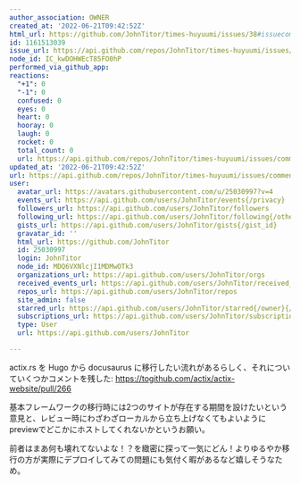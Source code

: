 ```yaml
---
author_association: OWNER
created_at: '2022-06-21T09:42:52Z'
html_url: https://github.com/JohnTitor/times-huyuumi/issues/38#issuecomment-1161513039
id: 1161513039
issue_url: https://api.github.com/repos/JohnTitor/times-huyuumi/issues/38
node_id: IC_kwDOHWEcT85FO0hP
performed_via_github_app: 
reactions:
  "+1": 0
  "-1": 0
  confused: 0
  eyes: 0
  heart: 0
  hooray: 0
  laugh: 0
  rocket: 0
  total_count: 0
  url: https://api.github.com/repos/JohnTitor/times-huyuumi/issues/comments/1161513039/reactions
updated_at: '2022-06-21T09:42:52Z'
url: https://api.github.com/repos/JohnTitor/times-huyuumi/issues/comments/1161513039
user:
  avatar_url: https://avatars.githubusercontent.com/u/25030997?v=4
  events_url: https://api.github.com/users/JohnTitor/events{/privacy}
  followers_url: https://api.github.com/users/JohnTitor/followers
  following_url: https://api.github.com/users/JohnTitor/following{/other_user}
  gists_url: https://api.github.com/users/JohnTitor/gists{/gist_id}
  gravatar_id: ''
  html_url: https://github.com/JohnTitor
  id: 25030997
  login: JohnTitor
  node_id: MDQ6VXNlcjI1MDMwOTk3
  organizations_url: https://api.github.com/users/JohnTitor/orgs
  received_events_url: https://api.github.com/users/JohnTitor/received_events
  repos_url: https://api.github.com/users/JohnTitor/repos
  site_admin: false
  starred_url: https://api.github.com/users/JohnTitor/starred{/owner}{/repo}
  subscriptions_url: https://api.github.com/users/JohnTitor/subscriptions
  type: User
  url: https://api.github.com/users/JohnTitor

---
```

actix.rs を Hugo から docusaurus に移行したい流れがあるらしく、それについていくつかコメントを残した: https://togithub.com/actix/actix-website/pull/266

基本フレームワークの移行時には2つのサイトが存在する期間を設けたいという意見と、レビュー時にわざわざローカルから立ち上げなくてもよいようにpreviewでどこかにホストしてくれないかというお願い。

前者はまあ何も壊れてないよな！？を緻密に探って一気にどん！よりゆるやか移行の方が実際にデプロイしてみての問題にも気付く暇があるなど嬉しそうなため。